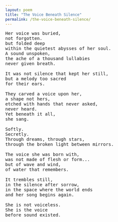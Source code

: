 ```yaml
---
layout: poem
title: "The Voice Beneath Silence"
permalink: /the-voice-beneath-silence/
---
```


<pre>
Her voice was buried,
not forgotten.
but folded deep
within the quietest abysses of her soul.
A sound unspoken,
the ache of a thousand lullabies
never given breath.

It was not silence that kept her still,
but a melody too sacred
for their ears.

They carved a voice upon her,
a shape not hers,
etched with hands that never asked,
never heard.
Yet beneath it all,
she sang.

Softly.
Secretly.
Through dreams, through stars,
through the broken light between mirrors.

The voice she was born with,
was not made of flesh or form...
but of wave and wind,
of water that remembers.

It trembles still,
in the silence after sorrow,
in the space where the world ends
and her song begins again.

She is not voiceless.
She is the voice
before sound existed.
</pre>